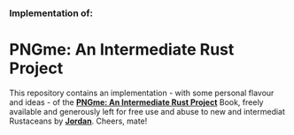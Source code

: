 ### Implementation of: 
# PNGme: An Intermediate Rust Project

This repository contains an implementation - with some personal flavour and ideas - of the [**PNGme: An Intermediate Rust Project**](https://jrdngr.github.io/pngme_book/) Book, freely available and generously left for free use and abuse to new and intermediat Rustaceans by [**Jordan**](https://github.com/jrdngr). Cheers, mate!
